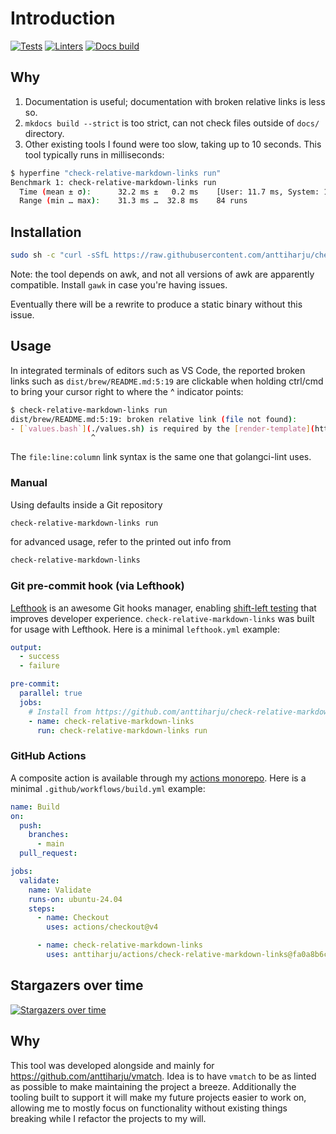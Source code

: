 # Introduction

[![Tests](https://github.com/anttiharju/check-relative-markdown-links/actions/workflows/tests.yml/badge.svg)](https://github.com/anttiharju/check-relative-markdown-links/actions/workflows/tests.yml) [![Linters](https://github.com/anttiharju/check-relative-markdown-links/actions/workflows/linters.yml/badge.svg)](https://github.com/anttiharju/check-relative-markdown-links/actions/workflows/linters.yml) [![Docs build](https://github.com/anttiharju/check-relative-markdown-links/actions/workflows/docs-build.yml/badge.svg)](https://github.com/anttiharju/check-relative-markdown-links/actions/workflows/docs-build.yml)

## Why

1. Documentation is useful; documentation with broken relative links is less so.
2. `mkdocs build --strict` is too strict, can not check files outside of `docs/` directory.
3. Other existing tools I found were too slow, taking up to 10 seconds. This tool typically runs in milliseconds:

```sh
$ hyperfine "check-relative-markdown-links run"
Benchmark 1: check-relative-markdown-links run
  Time (mean ± σ):      32.2 ms ±   0.2 ms    [User: 11.7 ms, System: 15.2 ms]
  Range (min … max):    31.3 ms …  32.8 ms    84 runs
```

## Installation

```sh
sudo sh -c "curl -sSfL https://raw.githubusercontent.com/anttiharju/check-relative-markdown-links/HEAD/check-relative-markdown-links.bash -o /usr/local/bin/check-relative-markdown-links && chmod +x /usr/local/bin/check-relative-markdown-links"
```

Note: the tool depends on awk, and not all versions of awk are apparently compatible. Install `gawk` in case you're having issues.

Eventually there will be a rewrite to produce a static binary without this issue.

## Usage

In integrated terminals of editors such as VS Code, the reported broken links such as `dist/brew/README.md:5:19` are clickable when holding ctrl/cmd to bring your cursor right to where the ^ indicator points:

```sh
$ check-relative-markdown-links run
dist/brew/README.md:5:19: broken relative link (file not found):
- [`values.bash`](./values.sh) is required by the [render-template](https://github.com/anttiharju/actions/tree/v0/render-template) action.
                  ^
```

The `file:line:column` link syntax is the same one that golangci-lint uses.

### Manual

Using defaults inside a Git repository

```sh
check-relative-markdown-links run
```

for advanced usage, refer to the printed out info from

```sh
check-relative-markdown-links
```

### Git pre-commit hook (via Lefthook)

[Lefthook](https://github.com/evilmartians/lefthook) is an awesome Git hooks manager, enabling [shift-left testing](https://en.wikipedia.org/wiki/Shift-left_testing) that improves developer experience. `check-relative-markdown-links` was built for usage with Lefthook. Here is a minimal `lefthook.yml` example:

```yml
output:
  - success
  - failure

pre-commit:
  parallel: true
  jobs:
    # Install from https://github.com/anttiharju/check-relative-markdown-links
    - name: check-relative-markdown-links
      run: check-relative-markdown-links run
```

### GitHub Actions

A composite action is available through my [actions monorepo](https://github.com/anttiharju/actions/tree/v0/check-relative-markdown-links). Here is a minimal `.github/workflows/build.yml` example:

```yml
name: Build
on:
  push:
    branches:
      - main
  pull_request:

jobs:
  validate:
    name: Validate
    runs-on: ubuntu-24.04
    steps:
      - name: Checkout
        uses: actions/checkout@v4

      - name: check-relative-markdown-links
        uses: anttiharju/actions/check-relative-markdown-links@fa0a8b6cd47e30e4abf7ce4fbbd8ec0f377405db
```

## Stargazers over time

[![Stargazers over time](https://starchart.cc/anttiharju/check-relative-markdown-links.svg?variant=adaptive)](https://starchart.cc/anttiharju/check-relative-markdown-links)

## Why

This tool was developed alongside and mainly for https://github.com/anttiharju/vmatch. Idea is to have `vmatch` to be as linted as possible to make maintaining the project a breeze. Additionally the tooling built to support it will make my future projects easier to work on, allowing me to mostly focus on functionality without existing things breaking while I refactor the projects to my will.
